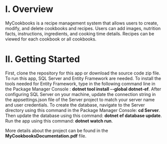 # I.	Overview 
MyCookbooks is a recipe management system that allows users to create, modify, and delete cookbooks and recipes. Users can add images, nutrition facts, instructions, ingredients, and cooking time details. Recipes can be viewed for each cookbook or all cookbooks.

# II.	Getting Started
First, clone the repository for this app or download the source code zip file.
To run this app, SQL Server and Entity Framework are needed. 
To install the tools needed for Entity Framework, type in the following command line in the Package Manager Console : **dotnet tool install --global dotnet-ef**.
After configuring SQL Server on your machine, update the connection string in the appsettings.json file of the Server project to match your server name and user credentials.
To create the database, navigate to the Server directory using this command in the Package Manager Console: **cd Server**. Then update the database using this command: **dotnet ef database update**.
Run the app using this command: **dotnet watch run**.

More details about the project can be found in the **MyCookbooksDocumentation.pdf** file.
